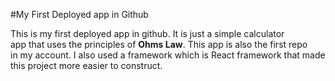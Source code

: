 #My First Deployed app in Github

This is my first deployed app in github. It is just a simple calculator <br>
app that uses the principles of **Ohms Law**. This app is also the first repo <br>in my account. I also used a framework which is React framework that made<br>
this project more easier to construct.

